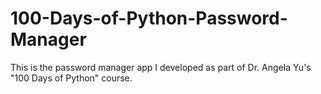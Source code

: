 # 100-Days-of-Python-Password-Manager
This is the password manager app I developed as part of Dr. Angela Yu's "100 Days of Python" course.
